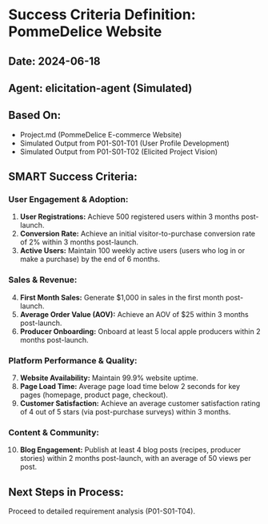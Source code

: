 # Success Criteria Definition: PommeDelice Website

## Date: 2024-06-18

## Agent: elicitation-agent (Simulated)

## Based On:
- Project.md (PommeDelice E-commerce Website)
- Simulated Output from P01-S01-T01 (User Profile Development)
- Simulated Output from P01-S01-T02 (Elicited Project Vision)

## SMART Success Criteria:

### User Engagement & Adoption:
1.  **User Registrations:** Achieve 500 registered users within 3 months post-launch.
2.  **Conversion Rate:** Achieve an initial visitor-to-purchase conversion rate of 2% within 3 months post-launch.
3.  **Active Users:** Maintain 100 weekly active users (users who log in or make a purchase) by the end of 6 months.

### Sales & Revenue:
4.  **First Month Sales:** Generate $1,000 in sales in the first month post-launch.
5.  **Average Order Value (AOV):** Achieve an AOV of $25 within 3 months post-launch.
6.  **Producer Onboarding:** Onboard at least 5 local apple producers within 2 months post-launch.

### Platform Performance & Quality:
7.  **Website Availability:** Maintain 99.9% website uptime.
8.  **Page Load Time:** Average page load time below 2 seconds for key pages (homepage, product page, checkout).
9.  **Customer Satisfaction:** Achieve an average customer satisfaction rating of 4 out of 5 stars (via post-purchase surveys) within 3 months.

### Content & Community:
10. **Blog Engagement:** Publish at least 4 blog posts (recipes, producer stories) within 2 months post-launch, with an average of 50 views per post.

## Next Steps in Process:
Proceed to detailed requirement analysis (P01-S01-T04).
